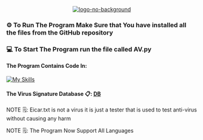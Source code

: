 <p align="center"> <a href="https://ibb.co/ZcFqVq1"><img src="https://i.ibb.co/p4MYxYr/logo-no-background.png" alt="logo-no-background" border="0"></a>



### ⚙️ To Run The Program Make Sure that You have installed all the files from the GitHub repository 

### 💻 To Start The Program run the file called AV.py





#### The Program Contains Code In:
[![My Skills](https://skillicons.dev/icons?i=py,cpp,sqlite)](https://skillicons.dev)


#### The Virus Signature Database 📋: [DB](https://www.dropbox.com/scl/fo/oc4jdamrbko5fsenxumr3/h?rlkey=w852guzqbsl7uids5w2iae1vv&dl=0)

NOTE 🗒️: Eicar.txt is not a virus it is just a tester that is used to test anti-virus without causing any harm

NOTE 🗒️: The Program Now Support All Languages
